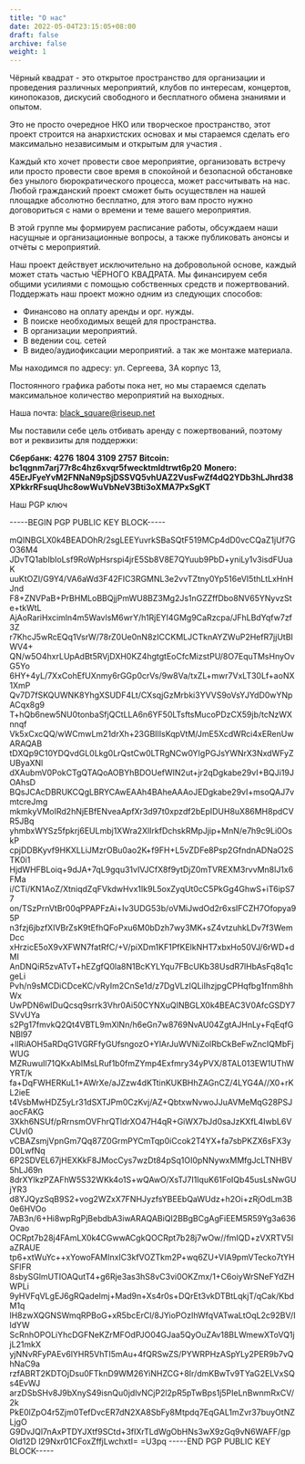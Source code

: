 ```yaml
---
title: "О нас"
date: 2022-05-04T23:15:05+08:00
draft: false
archive: false
weight: 1
---
```

Чёрный квадрат - это открытое пространство для организации и проведения различных мероприятий, клубов по интересам, концертов, кинопоказов, дискусий свободного и бесплатного обмена знаниями и опытом.

Это не просто очередное НКО или творческое пространство, этот проект строится на анархистских основах и мы стараемся сделать его максимально независимым и открытым для участия .

Каждый кто хочет провести свое мероприятие, организовать встречу или просто провести свое время в спокойной и безопасной обстановке без унылого бюрократического процесса, может рассчитывать на нас. Любой гражданский проект сможет быть осуществлен на нашей площадке абсолютно бесплатно, для этого вам просто нужно договориться с нами о времени и теме вашего мероприятия.

В этой группе мы формируем расписание работы, обсуждаем наши насущные и организационные вопросы, а также публиковать анонсы и отчёты с мероприятий.

Наш проект действует исключительно на добровольной основе, каждый может стать частью ЧЁРНОГО КВАДРАТА. Мы финансируем себя общими усилиями с помощью собственных средств и пожертвований. Поддержать наш проект можно одним из следующих способов:

- Финансово на оплату аренды и орг. нужды.
- В поиске необходимых вещей для пространства.
- В организации мероприятий.
- В ведении соц. сетей
- В видео/аудиофиксации мероприятий. а так же монтаже материала.

Мы находимся по адресу: ул. Сергеева, 3А корпус 13,

Постоянного графика работы пока нет, но мы стараемся сделать максимальное количество мероприятий на выходных.

Наша почта: black_square@riseup.net

Мы поставили себе цель отбивать аренду с пожертвований, поэтому вот и реквизиты для поддержки:

**Сбербанк: 4276 1804 3109 2757**
**Bitcoin: bc1qgnm7arj77r8c4hz6xvqr5fwecktmldtrwt6p20**
**Monero: 45ErJFyeYvM2FNNaN9pSjDSSVQ5vhUAZ2VusFwZf4dQ2YDb3hLJhrd38XPkkrRFsuqUhc8owWuVbNeV3Bti3oXMA7PxSgKT**

Наш PGP ключ

-----BEGIN PGP PUBLIC KEY BLOCK-----

mQINBGLX0k4BEADOhR/2sgLEEYuvrkSBaSQtF519MCp4dD0vcCQaZ1jUf7GO36M4
JDvTQ1abIbIoLsf9RoWpHsrspi4jrE5Sb8V8E7QYuub9PbD+yniLy1v3isdFUuaK
uuKtOZI/G9Y4/VA6aWd3F42FIC3RGMNL3e2vvTZtny0Yp516eVI5thLtLxHnHJnd
F8+ZNVPaB+PrBHMLoBBQjjPmWU8BZ3Mg2Js1nGZZffDbo8NV65YNyvzSte+tkWtL
AjAoRariHxcimln4m5WavlsM6wrY/h1RjEYI4GMg9CaRzcpa/JFhLBdYqfw7zf3Z
r7KhcJ5wRcEQq1VsrW/78rZ0Ue0nN8zICCKMLJCTknAYZWuP2HefR7jjUtBIWV4+
QN/w5O4hxrLUpAdBt5RVjDXH0KZ4hgtgtEoCfcMizstPU/8O7EquTMsHnyOvG5Yo
6HY+4yL/7XxCohEfUXnmy6rGGp0crVs/9w8Va/txZL+mwr7VxLT30Lf+aoNX1XmP
Qv7D7fSKQUWNK8YhgXSUDF4Lt/CXsqjGzMrbki3YVVS9oVsYJYdD0wYNpACqx8g9
T+hQb6new5NU0tonbaSfjQCtLLA6n6YF50LTsftsMucoPDzCX59jb/tcNzWXnnqf
Vk5xCxcQQ/wWCmwLm21drXh+23GBIlIsKqpVtM/JmE5XcdWRci4xERenUwARAQAB
tDXQp9C10YDQvdGL0Lkg0LrQstCw0LTRgNCw0YIgPGJsYWNrX3NxdWFyZUByaXNl
dXAubmV0PokCTgQTAQoAOBYhBDOUefWIN2ut+jr2qDgkabe29vI+BQJi19JOAhsD
BQsJCAcDBRUKCQgLBRYCAwEAAh4BAheAAAoJEDgkabe29vI+msoQAJ7vmtcreJmg
mkmkyVMoIRd2hNjEBfENveaApfXr3d97t0xpzdf2bEpIDUH8uX86MH8pdCVR5JBq
yhmbxWYSz5fpkrj6EULmbj1XWra2XlIrkfDchskRMpJjip+MnN/e7h9c9Li0OskP
cpjDDBKyvf9HKXLLiJMzrOBu0ao2K+f9FH+L5vZDFe8Psp2GfndnADNaO2STK0i1
HjdWHFBLoiq+9dJA+7qL9gqu31vIVJCfX8f9ytDjZ0mTVREXM3rvvMn8lJ1x6FMa
i/CTi/KN1AoZ/XtniqdZqFVkdwHvx1Ik9L5oxZyqUt0cC5PkGg4GhwS+iT6ipS77
on/TSzPrnVtBr00qPPAPFzAi+Iv3UDG53b/oVMiJwdOd2r6xsIFCZH7Ofopya95P
n3fzj6jbzfXIVBrZsK9tEfhQFoPxu6M0bDzh7wy3MK+sZ4vtzuhkLDv7f3WemDcc
xHrzicE5oX9vXFWN7fatRfC/+V/piXDm1KF1PfKElkNHT7xbxHo50VJ/6rWD+dMI
AnDNQiR5zvATvT+hEZgfQ0la8N1BcKYLYqu7FBcUKb38UsdR7lHbAsFq8q1cgeLi
Pvh/n9sMCDiCDceKC/vRyIm2CnSe1d/z7DgVLzIQLiIhzjpgCPHqfbg1fnm8hhWx
UwPDN6wIDuQcsq9srrk3Vhr0Ai50CYNXuQINBGLX0k4BEAC3V0AfcGSDY7SVvUYa
s2Pg17fmvkQ2Qt4VBTL9mXlNn/h6eGn7w8769NvAU04ZgtAJHnLy+FqEqfGNBl97
+llRiAOH5aRDqG1VGRFfyGUfsngozO+YlArJuWVNiZolRbCkBeFwZncIQMbFjWUG
MZRuwuIl71QKxAbIMsLRuf1b0fmZYmp4Exfmry34yPVX/8TAL013EW1UThWYRT/k
fa+DqFWHERKuL1+AWrXe/aJZzw4dKTtinKUKBHhZAGnCZ/4LYG4A//X0+rKL2ieE
t4VsbMwHDZ5yLr31dSXTJPm0CzKvj/AZ+QbtxwNvwoJJuAVMeMqG28PSJaocFAKG
3Xkh6NSUf/pRrnsmOVFhrQTldrXO47H4qR+GiWX7bJd0saJzKXfL4IwbL6VCUvI0
vCBAZsmjVpnGm7Qq87Z0GrmPYCmTqp0iCcok2T4YX+fa7sbPKZX6sFX3yD0LwfNq
6P2SDVEL67jHEXKkF8JMocCys7wzDt84pSq1OI0pNNywxMMfgJcLTNHBV5hLJ69n
8drXYlkzPZAFhW5S32WKk4o1S+wQAwO/XsTJ7I1IquK61FoIQb45usLsNwGUjYR3
d8YJQyzSqB9S2+vog2WZxX7FNHJyzfsYBEEbQaWUdz+h2Oi+zRjOdLm3B0e6HVOo
7AB3n/6+Hi8wpRgPjBebdbA3iwARAQABiQI2BBgBCgAgFiEEM5R59Yg3a636Ovao
OCRpt7b28j4FAmLX0k4CGwwACgkQOCRpt7b28j7wOw//fmIQD+zVXRTV5IaZRAUE
tp6+xtWuYc++xYowoFAMInxIC3kfVOZTkm2P+wq6ZU+VIA9pmVTecko7tYHSFlFR
8sbySGlmUTIOAQutT4+g6Rje3as3hS8vC3vi0OKZmx/1+C6oiyWrSNeFYdZHWPLi
9yHVFqVLgEJ6gRQadelmj+Mad9n+Xs4r0s+DQrEt3vkDTBtLqkjT/qCak/KbdM1q
lH8zwXQGNSWmqRPBoG+xR5bcErCl/8JYioPOzIhWfqVATwaLtOqL2c92BV/IldYW
ScRnhOPOLiYhcDGFNeKZrMFOdPJO04GJaa5QyOuZAv18BLWmewXToVQ1jjL21mkX
yjNNvRFyPAEv6lYHR5VhTI5mAu+4fQRSwZS/PYWRPHzASpYLy2PER9b7vQhNaC9a
rzfABRT2KDTOjDsu0FTknD9WM26YiNHZCG+8Ir/dmKBwTv9TYaG2ELVxSQs4EvWJ
arzDSbSHv8J9bXnyS49isnQu0jdlvNCjP2l2pR5pTwBps1j5PIeLnBwnmRxCV/2k
PkE0lZpO4r5Zjm0TefDvcER7dN2XA8SbFy8Mtpdq7EqGAL1mZvr37buyOtNZLjgO
G9DvJQl7nAxPTDYJXtf9SCtd+3fIXrTLdWgObHNs3wX9zGq9vN6WAFF/gpOld12D
l29Nxr01CFoxZffjLwchxtI=
=U3pq
-----END PGP PUBLIC KEY BLOCK-----